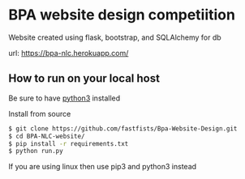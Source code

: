 # BPA website design competiition 

Website created using flask, bootstrap, and SQLAlchemy for db

url: https://bpa-nlc.herokuapp.com/

## How to run on your local host

Be sure to have [python3](https://www.python.org/downloads/release/python-370/) installed

Install from source
```bash
$ git clone https://github.com/fastfists/Bpa-Website-Design.git
$ cd BPA-NLC-website/
$ pip install -r requirements.txt
$ python run.py
```
If you are using linux then use pip3 and python3 instead 
